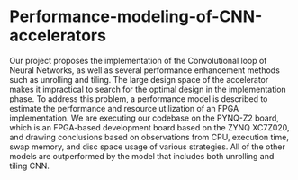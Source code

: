 # Performance-modeling-of-CNN-accelerators

Our project proposes the implementation of the Convolutional loop of  Neural Networks, as well as several performance enhancement methods such as unrolling and tiling. The large design space of the accelerator makes it impractical to search for the optimal design in the implementation phase. To address this problem, a performance model is described to estimate the performance and resource utilization of an FPGA implementation. We are executing our codebase on the PYNQ-Z2 board, which is an FPGA-based development board based on the ZYNQ XC7Z020, and drawing conclusions based on observations from CPU, execution time,  swap memory, and disc space usage of various strategies. All of the other models are outperformed by the model that includes both unrolling and tiling CNN.

